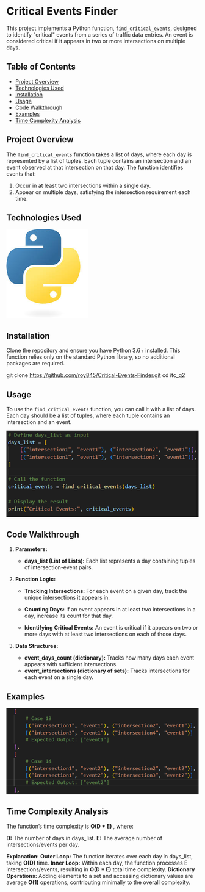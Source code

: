 # Critical Events Finder

This project implements a Python function, <code>find_critical_events</code>, designed to identify "critical" events from a series of traffic data entries. An event is considered critical if it appears in two or more intersections on multiple days.

## Table of Contents

- [Project Overview](#project-overview)
- [Technologies Used](#technologies-used)
- [Installation](#installation)
- [Usage](#usage)
- [Code Walkthrough](#code-walkthrough)
- [Examples](#examples)
- [Time Complexity Analysis](#time-complexity-analysis)

## Project Overview

The <code>find_critical_events</code> function takes a list of days, where each day is represented by a list of tuples. Each tuple contains an intersection and an event observed at that intersection on that day. The function identifies events that:

1. Occur in at least two intersections within a single day.
2. Appear on multiple days, satisfying the intersection requirement each time.

## Technologies Used

![alt text](image-2.png)

## Installation

Clone the repository and ensure you have Python 3.6+ installed. This function relies only on the standard Python library, so no additional packages are required.

git clone https://github.com/roy845/Critical-Events-Finder.git
cd itc_q2

## Usage

To use the <code>find_critical_events</code> function, you can call it with a list of days. Each day should be a list of tuples, where each tuple contains an intersection and an event.

![alt text](image.png)

## Code Walkthrough

1. <b>Parameters:</b>

   - <b>days_list (List of Lists):</b> Each list represents a day containing tuples of intersection-event pairs.

2. <b> Function Logic:</b>

   - <b> Tracking Intersections:</b> For each event on a given day, track the unique intersections it appears in.
   - <b> Counting Days:</b> If an event appears in at least two intersections in a day, increase its count for that day.

   - <b> Identifying Critical Events:</b> An event is critical if it appears on two or more days with at least two intersections on each of those days.

3. <b>Data Structures:</b>

   - <b> event_days_count (dictionary):</b> Tracks how many days each event appears with sufficient intersections.
   - <b> event_intersections (dictionary of sets):</b> Tracks intersections for each event on a single day.

## Examples

![alt text](image-1.png)

## Time Complexity Analysis

The function’s time complexity is <b> O(D \* E) </b>, where:

<b>D:</b> The number of days in days_list.
<b>E:</b> The average number of intersections/events per day.

<b>Explanation:</b>
<b>Outer Loop:</b> The function iterates over each day in days_list, taking <b>O(D)</b> time.
<b>Inner Loop:</b> Within each day, the function processes E intersections/events, resulting in <b>O(D \* E)</b> total time complexity.
<b>Dictionary Operations:</b> Adding elements to a set and accessing dictionary values are average <b>O(1)</b> operations, contributing minimally to the overall complexity.

